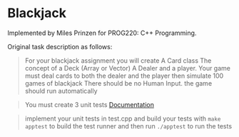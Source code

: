 # Blackjack

Implemented by Miles Prinzen for PROG220: C++ Programming.

Original task description as follows:

> For your blackjack assignment you will create
> A Card class
> The concept of a Deck (Array or Vector)
> A Dealer and a player. Your game must deal cards to both the dealer and the player then simulate 100 games of blackjack
> There should be no Human Input. the game should run automatically

> You must create 3 unit tests [Documentation](https://github.com/ProgrammingCCC/tester_cpp)

> implement your unit tests in test.cpp and build your tests with `make apptest` to build the test runner
> and then run `./apptest` to run the tests
